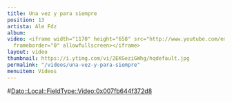 ```yaml
---
title: Una vez y para siempre
position: 13
artista: Ale Fdz
album: 
video: <iframe width="1170" height="658" src="http://www.youtube.com/embed/2EKGeziGWhg?rel=0"
  frameborder="0" allowfullscreen></iframe>
layout: video
thumbnail: https://i.ytimg.com/vi/2EKGeziGWhg/hqdefault.jpg
permalink: "/videos/una-vez-y-para-siempre"
menuitem: Vídeos
---
```


#<Dato::Local::FieldType::Video:0x007fb644f372d8>